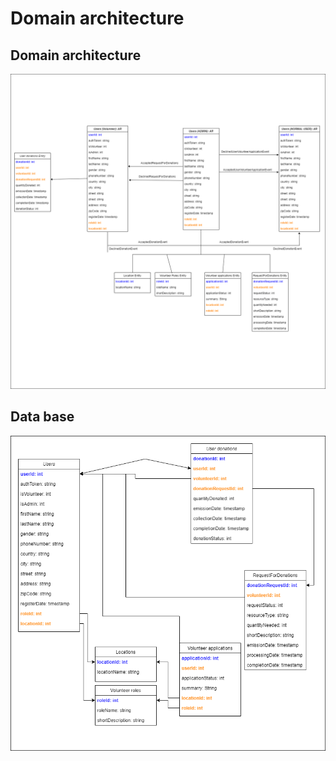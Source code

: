 # Domain architecture

## Domain architecture
![Domain architecture](resources/domain.png)

## Data base
![Data base](resources/database.png)